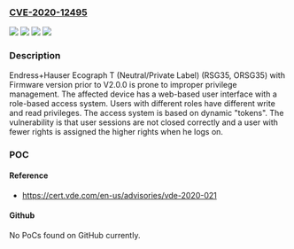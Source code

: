 ### [CVE-2020-12495](https://cve.mitre.org/cgi-bin/cvename.cgi?name=CVE-2020-12495)
![](https://img.shields.io/static/v1?label=Product&message=ORSG35%20-%20Ecograph%20T%20Neutral%2FPrivate%20Label&color=blue)
![](https://img.shields.io/static/v1?label=Product&message=RSG35%20-%20Ecograph%20T&color=blue)
![](https://img.shields.io/static/v1?label=Version&message=V1.0.0%20&color=brightgreen)
![](https://img.shields.io/static/v1?label=Vulnerability&message=CWE-269%20Improper%20Privilege%20Management&color=brightgreen)

### Description

Endress+Hauser Ecograph T (Neutral/Private Label) (RSG35, ORSG35) with Firmware version prior to V2.0.0 is prone to improper privilege management. The affected device has a web-based user interface with a role-based access system. Users with different roles have different write and read privileges. The access system is based on dynamic "tokens". The vulnerability is that user sessions are not closed correctly and a user with fewer rights is assigned the higher rights when he logs on.

### POC

#### Reference
- https://cert.vde.com/en-us/advisories/vde-2020-021

#### Github
No PoCs found on GitHub currently.

